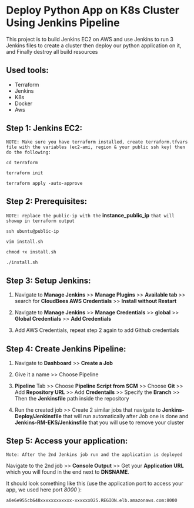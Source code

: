 # Deploy Python App on K8s Cluster Using Jenkins Pipeline

This project is to build Jenkins EC2 on AWS and use Jenkins to run 3 Jenkins files to create a cluster then deploy our python application on it, and Finally destroy all build resources

## Used tools:
-	 Terraform
-	Jenkins
-	K8s
-	Docker
-	Aws


## Step 1: Jenkins EC2:

`NOTE: Make sure you have terraform installed, create terraform.tfvars file with the variables (ec2-ami, region & your public ssh key) then do the following:`

```
cd terraform

terraform init

terraform apply -auto-approve
```

## Step 2: Prerequisites:

`NOTE: replace the public-ip with the` **instance_public_ip** `that will showup in terraform output`

```
ssh ubuntu@public-ip

vim install.sh

chmod +x install.sh

./install.sh
```

## Step 3: Setup Jenkins:

1. Navigate to **Manage Jenkins** >> **Manage Plugins** >> **Available tab** >> search for **CloudBees AWS Credentials** >> **Install without Restart**

2. Navigate to **Manage Jenkins** >> **Manage Credentials** >> **global** >> **Global Credentials** >> **Add Credentials**

3. Add AWS Credentials, repeat step 2 again to add Github credentials

## Step 4: Create Jenkins Pipeline:

1. Navigate to **Dashboard** >> **Create a Job**

2. Give it a name >> Choose Pipeline

3. **Pipeline** Tab >> Choose **Pipeline Script from SCM** >> Choose **Git** >> Add **Repository URL** >> Add **Credentails** >> Specify the **Branch** >> Then the **Jenkinsfile** path inside the repository

4. Run the created job >> Create 2 similar jobs that navigate to **Jenkins-Deploy/Jenkinsfile** that will run automatically after Job one is done and **Jenkins-RM-EKS/Jenkinsfile** that you will use to remove your cluster

## Step 5: Access your application:

`Note: After the 2nd Jenkins job run and the application is deployed`

Navigate to the 2nd job >> **Console Output** >> Get your **Application URL** which you will found in the end next to **DNSNAME**.

It should look something like this (use the application port to access your app, we used here port _8000_ ):

```
a0e6e955cb648xxxxxxxxxxxx-xxxxxx025.REGION.elb.amazonaws.com:8000
```